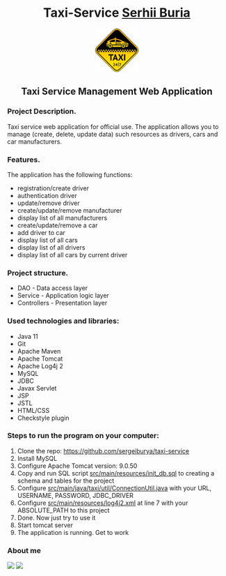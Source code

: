 <h1 align="center">Taxi-Service <a href="https://github.com/sergeiburya" target="_blank">Serhii Buria</a></h1>
<div align="center"><img  src="taxi.png" height="100" title="Logo" alt=""/></div></div>

<h2 align="center">Taxi Service Management Web Application</h2>

### Project Description.

Taxi service web application for official use. The application allows you to manage 
(create, delete, update data) such resources as drivers, cars and car manufacturers.

### Features.

The application has the following functions:
* registration/create driver
* authentication driver
* update/remove driver
* create/update/remove manufacturer
* display list of all manufacturers
* create/update/remove a car
* add driver to car
* display list of all cars
* display list of all drivers
* display list of all cars by current driver

### Project structure.

* DAO - Data access layer
* Service - Application logic layer
* Controllers - Presentation layer

### Used technologies and libraries:

* Java 11
* Git
* Apache Maven
* Apache Tomcat
* Apache Log4j 2
* MySQL
* JDBC
* Javax Servlet
* JSP
* JSTL
* HTML/CSS
* Checkstyle plugin

### Steps to run the program on your computer:
1. Clone the repo: https://github.com/sergeiburya/taxi-service
2. Install MySQL
3. Configure Apache Tomcat version: 9.0.50
4. Copy and run SQL script [src/main/resources/init_db.sql](src/main/resources/init_db.sql) 
to creating a schema and tables for the project
5. Configure [src/main/java/taxi/util/ConnectionUtil.java](src/main/java/taxi/util/ConnectionUtil.java) 
with your URL, USERNAME, PASSWORD, JDBC_DRIVER
6. Configure [src/main/resources/log4j2.xml](src/main/resources/log4j2.xml)
at line 7 with your ABSOLUTE_PATH to this project
7. Done. Now just try to use it
8. Start tomcat server
9. The application is running. Get to work

### About me
![](https://github-profile-summary-cards.vercel.app/api/cards/stats?username=sergeiburya&theme=solarized_dark)
![](https://github-profile-summary-cards.vercel.app/api/cards/profile-details?username=sergeiburya&theme=solarized_dark)

